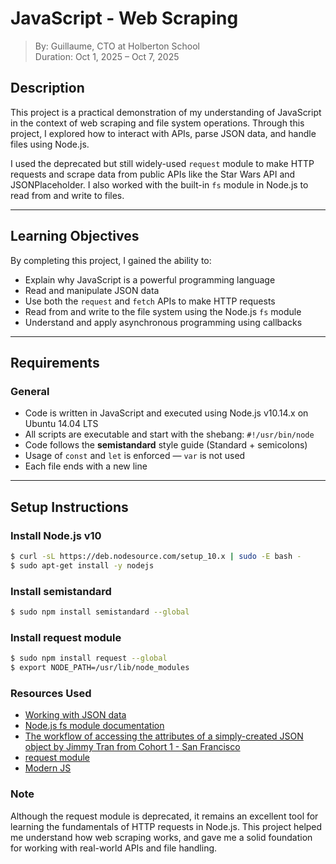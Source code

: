 # JavaScript - Web Scraping

> By: Guillaume, CTO at Holberton School  
> Duration: Oct 1, 2025 – Oct 7, 2025

## Description

This project is a practical demonstration of my understanding of JavaScript in the context of web scraping and file system operations. Through this project, I explored how to interact with APIs, parse JSON data, and handle files using Node.js.

I used the deprecated but still widely-used `request` module to make HTTP requests and scrape data from public APIs like the Star Wars API and JSONPlaceholder. I also worked with the built-in `fs` module in Node.js to read from and write to files.

---

## Learning Objectives

By completing this project, I gained the ability to:

- Explain why JavaScript is a powerful programming language
- Read and manipulate JSON data
- Use both the `request` and `fetch` APIs to make HTTP requests
- Read from and write to the file system using the Node.js `fs` module
- Understand and apply asynchronous programming using callbacks

---

## Requirements

### General

- Code is written in JavaScript and executed using Node.js v10.14.x on Ubuntu 14.04 LTS
- All scripts are executable and start with the shebang: `#!/usr/bin/node`
- Code follows the **semistandard** style guide (Standard + semicolons)
- Usage of `const` and `let` is enforced — `var` is not used
- Each file ends with a new line

---

## Setup Instructions

### Install Node.js v10

```bash
$ curl -sL https://deb.nodesource.com/setup_10.x | sudo -E bash -
$ sudo apt-get install -y nodejs
```

### Install semistandard
```bash
$ sudo npm install semistandard --global
```

### Install request module
```bash
$ sudo npm install request --global
$ export NODE_PATH=/usr/lib/node_modules
```

### Resources Used
- [Working with JSON data](https://developer.mozilla.org/en-US/docs/Learn_web_development/Core/Scripting/JSON)
- [Node.js fs module documentation](https://nodejs.org/api/fs.html)
- [The workflow of accessing the attributes of a simply-created JSON object by Jimmy Tran from Cohort 1 - San Francisco](https://medium.com/@vietkieutie/the-workflow-of-accessing-the-attributes-of-a-simply-created-json-object-82a5b33e2319)
- [request module](https://github.com/request/request)
- [Modern JS](https://github.com/mbeaudru/modern-js-cheatsheet)

### Note

Although the request module is deprecated, it remains an excellent tool for learning the fundamentals of HTTP requests in Node.js. This project helped me understand how web scraping works, and gave me a solid foundation for working with real-world APIs and file handling.